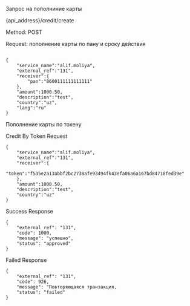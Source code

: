 Запрос на пополниние карты

{api_address}/credit/create

Method: POST

Request: пополнение карты по пану и сроку действия

```

{
    "service_name":"alif.moliya",
    "external_ref":"131",
    "receiver":{
        "pan":"8600111111111111"
    },
    "amount":1000.50,
    "description":"test",
    "country":"uz",
    "lang":"ru"
}

```

Пополнение карты по токену

Credit By Token Request

```
{
    "service_name":"alif.moliya",
    "external_ref":"131",
    "receiver":{
        "token":"f535e2a13abbf2bc2738afe93494fk43efa06a6a167bd84718fed39e"
    },
    "amount":1000.50,
    "description":"test",
    "country":"uz"
}

```


Success Response

```
{
    "external_ref": "131",
    "code": 1000,
    "message": "успешно",
    "status": "approved"
}

```

Failed Response

```
{
    "external_ref": "131",
    "code": 926,
    "message": "Повторяющаяся транзакция,
    "status": "failed"
}

```

